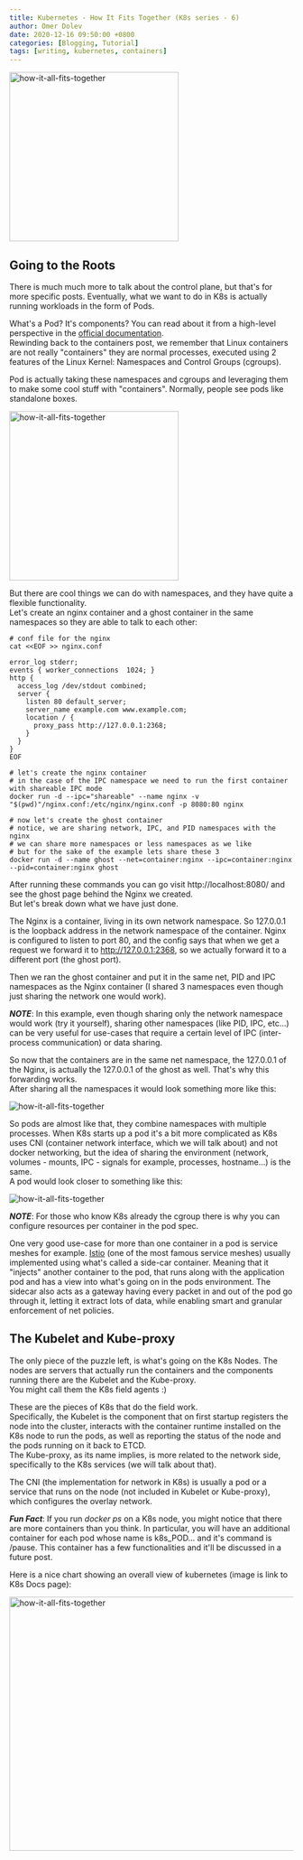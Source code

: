 ```yaml
---
title: Kubernetes - How It Fits Together (K8s series - 6)
author: Omer Dolev
date: 2020-12-16 09:50:00 +0800
categories: [Blogging, Tutorial]
tags: [writing, kubernetes, containers]
---
```


<img src="/assets/img/how-it-all-fits-together-1.png" alt="how-it-all-fits-together" align="middle" height="300"/>

## Going to the Roots

There is much much more to talk about the control plane, but that's for more specific posts. Eventually, what we want to do in K8s is actually running workloads in the form of Pods.

What's a Pod? It's components? You can read about it from a high-level perspective in the [official documentation](https://kubernetes.io/docs/concepts/workloads/pods/).  
Rewinding back to the containers post, we remember that Linux containers are not really "containers" they are normal processes, executed using 2 features of the Linux Kernel: Namespaces and Control Groups (cgroups).

Pod is actually taking these namespaces and cgroups and leveraging them to make some cool stuff with "containers". Normally, people see pods like standalone boxes.

<img src="/assets/img/how-it-all-fits-together-2.png" alt="how-it-all-fits-together" align="middle" height="300" />

But there are cool things we can do with namespaces, and they have quite a flexible functionality.  
Let's create an nginx container and a ghost container in the same namespaces so they are able to talk to each other:

```
# conf file for the nginx
cat <<EOF >> nginx.conf

error_log stderr;
events { worker_connections  1024; }
http {
  access_log /dev/stdout combined;
  server {
    listen 80 default_server;
    server_name example.com www.example.com;
    location / {
      proxy_pass http://127.0.0.1:2368;
    }
  }
}
EOF

# let's create the nginx container
# in the case of the IPC namespace we need to run the first container with shareable IPC mode
docker run -d --ipc="shareable" --name nginx -v "$(pwd)"/nginx.conf:/etc/nginx/nginx.conf -p 8080:80 nginx

# now let's create the ghost container
# notice, we are sharing network, IPC, and PID namespaces with the nginx
# we can share more namespaces or less namespaces as we like
# but for the sake of the example lets share these 3
docker run -d --name ghost --net=container:nginx --ipc=container:nginx --pid=container:nginx ghost
```

After running these commands you can go visit http://localhost:8080/ and see the ghost page behind the Nginx we created.  
But let's break down what we have just done.

The Nginx is a container, living in its own network namespace. So 127.0.0.1 is the loopback address in the network namespace of the container.
Nginx is configured to listen to port 80, and the config says that when we get a request we forward it to http://127.0.0.1:2368, so we actually forward it to a different port (the ghost port).

Then we ran the ghost container and put it in the same net, PID and IPC namespaces as the Nginx container (I shared 3 namespaces even though just sharing the network one would work).

**_NOTE_**: In this example, even though sharing only the network namespace would work (try it yourself), sharing other namespaces (like PID, IPC, etc...) can be very useful for use-cases that require a certain level of IPC (inter-process communication) or data sharing.

So now that the containers are in the same net namespace, the 127.0.0.1 of the Nginx, is actually the 127.0.0.1 of the ghost as well. That's why this forwarding works.  
After sharing all the namespaces it would look something more like this:

<img src="/assets/img/how-it-all-fits-together-3.png" alt="how-it-all-fits-together" align="middle" />

So pods are almost like that, they combine namespaces with multiple processes. When K8s starts up a pod it's a bit more complicated as K8s uses CNI (container network interface, which we will talk about) and not docker networking, but the idea of sharing the environment (network, volumes - mounts, IPC - signals for example, processes, hostname...) is the same.  
A pod would look closer to something like this:

<img src="/assets/img/how-it-all-fits-together-4.png" alt="how-it-all-fits-together" align="middle" />

**_NOTE_**: For those who know K8s already the cgroup there is why you can configure resources per container in the pod spec.

One very good use-case for more than one container in a pod is service meshes for example. [Istio](https://istio.io/) (one of the most famous service meshes) usually implemented using what's called a side-car container.
Meaning that it "injects" another container to the pod, that runs along with the application pod and has a view into what's going on in the pods environment. The sidecar also acts as a gateway having every packet in and out of the pod go through it, letting it extract lots of data, while enabling smart and granular enforcement of net policies.

## The Kubelet and Kube-proxy

The only piece of the puzzle left, is what's going on the K8s Nodes. The nodes are servers that actually run the containers and the components running there are the Kubelet and the Kube-proxy.  
You might call them the K8s field agents :)

These are the pieces of K8s that do the field work.  
Specifically, the Kubelet is the component that on first startup registers the node into the cluster, interacts with the container runtime installed on the K8s node to run the pods, as well as reporting the status of the node and the pods running on it back to ETCD.  
The Kube-proxy, as its name implies, is more related to the network side, specifically to the K8s services (we will talk about that).

The CNI (the implementation for network in K8s) is usually a pod or a service that runs on the node (not included in Kubelet or Kube-proxy), which configures the overlay network.

**_Fun Fact_**: If you run *docker ps* on a K8s node, you might notice that there are more containers than you think. In particular, you will have an additional container for each pod whose name is k8s_POD... and it's command is /pause. This container has a few functionalities and it'll be discussed in a future post.

Here is a nice chart showing an overall view of kubernetes (image is link to K8s Docs page):

[<img src="/assets/img/how-it-all-fits-together-5.png" alt="how-it-all-fits-together" align="middle" height="450" width="900" />](https://kubernetes.io/docs/concepts/overview/components/)
